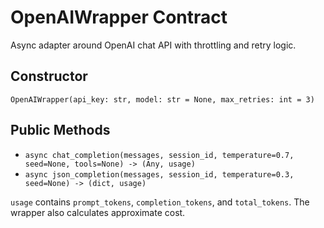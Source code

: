 # OpenAIWrapper Contract

Async adapter around OpenAI chat API with throttling and retry logic.

## Constructor
`OpenAIWrapper(api_key: str, model: str = None, max_retries: int = 3)`

## Public Methods
- `async chat_completion(messages, session_id, temperature=0.7, seed=None, tools=None) -> (Any, usage)`
- `async json_completion(messages, session_id, temperature=0.3, seed=None) -> (dict, usage)`

`usage` contains `prompt_tokens`, `completion_tokens`, and `total_tokens`. The wrapper also calculates approximate cost.

